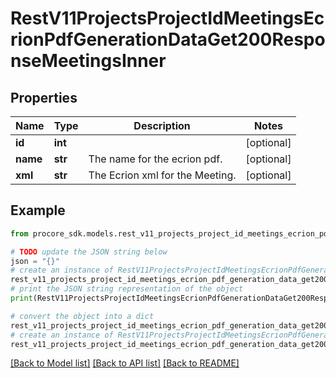 # RestV11ProjectsProjectIdMeetingsEcrionPdfGenerationDataGet200ResponseMeetingsInner


## Properties

Name | Type | Description | Notes
------------ | ------------- | ------------- | -------------
**id** | **int** |  | [optional] 
**name** | **str** | The name for the ecrion pdf. | [optional] 
**xml** | **str** | The Ecrion xml for the Meeting. | [optional] 

## Example

```python
from procore_sdk.models.rest_v11_projects_project_id_meetings_ecrion_pdf_generation_data_get200_response_meetings_inner import RestV11ProjectsProjectIdMeetingsEcrionPdfGenerationDataGet200ResponseMeetingsInner

# TODO update the JSON string below
json = "{}"
# create an instance of RestV11ProjectsProjectIdMeetingsEcrionPdfGenerationDataGet200ResponseMeetingsInner from a JSON string
rest_v11_projects_project_id_meetings_ecrion_pdf_generation_data_get200_response_meetings_inner_instance = RestV11ProjectsProjectIdMeetingsEcrionPdfGenerationDataGet200ResponseMeetingsInner.from_json(json)
# print the JSON string representation of the object
print(RestV11ProjectsProjectIdMeetingsEcrionPdfGenerationDataGet200ResponseMeetingsInner.to_json())

# convert the object into a dict
rest_v11_projects_project_id_meetings_ecrion_pdf_generation_data_get200_response_meetings_inner_dict = rest_v11_projects_project_id_meetings_ecrion_pdf_generation_data_get200_response_meetings_inner_instance.to_dict()
# create an instance of RestV11ProjectsProjectIdMeetingsEcrionPdfGenerationDataGet200ResponseMeetingsInner from a dict
rest_v11_projects_project_id_meetings_ecrion_pdf_generation_data_get200_response_meetings_inner_from_dict = RestV11ProjectsProjectIdMeetingsEcrionPdfGenerationDataGet200ResponseMeetingsInner.from_dict(rest_v11_projects_project_id_meetings_ecrion_pdf_generation_data_get200_response_meetings_inner_dict)
```
[[Back to Model list]](../README.md#documentation-for-models) [[Back to API list]](../README.md#documentation-for-api-endpoints) [[Back to README]](../README.md)


